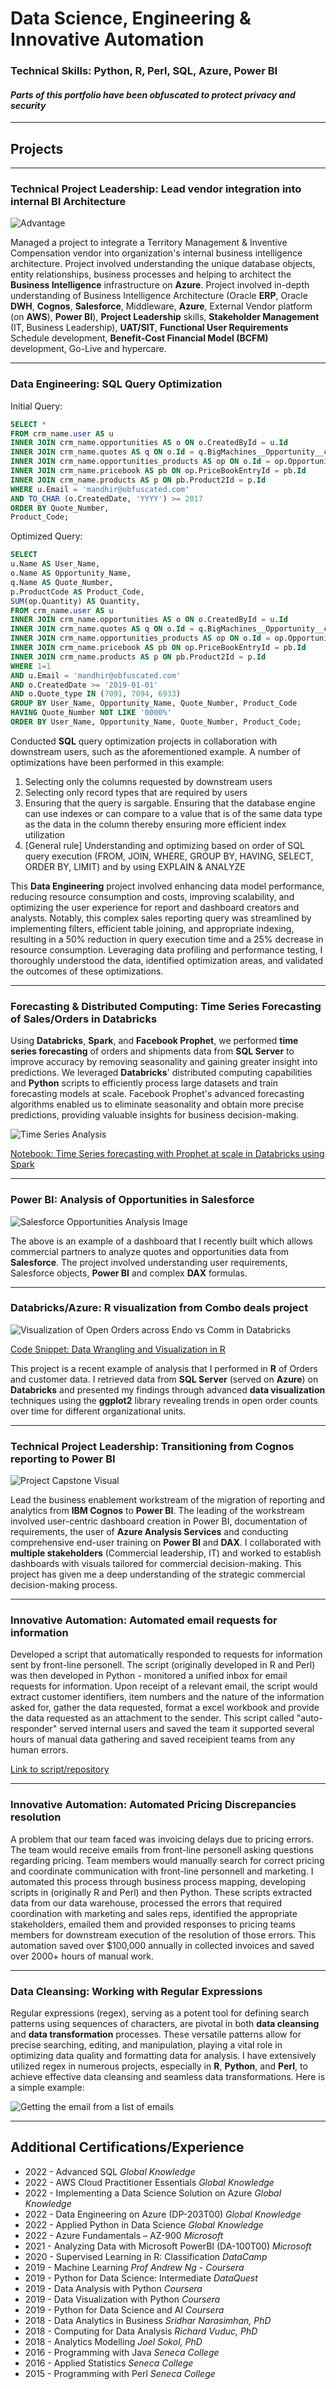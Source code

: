 # Data Science, Engineering & Innovative Automation

### Technical Skills: Python, R, Perl, SQL, Azure, Power BI

#### *Parts of this portfolio have been obfuscated to protect privacy and security*
---
## Projects

---

### Technical Project Leadership: Lead vendor integration into internal BI Architecture

![Advantage](/assets/img/advantage.jpg)

Managed a project to integrate a Territory Management & Inventive Compensation vendor into organization's internal business intelligence architecture. Project involved understanding the unique database objects, entity relationships, business processes and helping to architect the **Business Intelligence** infrastructure on **Azure**. Project involved in-depth understanding of Business Intelligence Architecture (Oracle **ERP**, Oracle **DWH**, **Cognos**, **Salesforce**, Middleware, **Azure**, External Vendor platform (on **AWS**), **Power BI**), **Project Leadership** skills, **Stakeholder Management** (IT, Business Leadership), **UAT/SIT**, **Functional User Requirements** Schedule development, **Benefit-Cost Financial Model (BCFM)** development, Go-Live and hypercare.

---

### Data Engineering: SQL Query Optimization

Initial Query:
```sql
SELECT *
FROM crm_name.user AS u
INNER JOIN crm_name.opportunities AS o ON o.CreatedById = u.Id
INNER JOIN crm_name.quotes AS q ON o.Id = q.BigMachines__Opportunity__c
INNER JOIN crm_name.opportunities_products AS op ON o.Id = op.OpportunityId
INNER JOIN crm_name.pricebook AS pb ON op.PriceBookEntryId = pb.Id
INNER JOIN crm_name.products AS p ON pb.Product2Id = p.Id
WHERE u.Email = 'mandhir@obfuscated.com'
AND TO_CHAR (o.CreatedDate, 'YYYY') >= 2017
ORDER BY Quote_Number,
Product_Code;

```

Optimized Query:

```sql
SELECT
u.Name AS User_Name,
o.Name AS Opportunity_Name,
q.Name AS Quote_Number,
p.ProductCode AS Product_Code,
SUM(op.Quantity) AS Quantity,
FROM crm_name.user AS u
INNER JOIN crm_name.opportunities AS o ON o.CreatedById = u.Id
INNER JOIN crm_name.quotes AS q ON o.Id = q.BigMachines__Opportunity__c
INNER JOIN crm_name.opportunities_products AS op ON o.Id = op.OpportunityId
INNER JOIN crm_name.pricebook AS pb ON op.PriceBookEntryId = pb.Id
INNER JOIN crm_name.products AS p ON pb.Product2Id = p.Id
WHERE 1=1
AND u.Email = 'mandhir@obfuscated.com'
AND o.CreatedDate >= '2019-01-01'
AND o.Quote_type IN (7091, 7094, 6933)
GROUP BY User_Name, Opportunity_Name, Quote_Number, Product_Code
HAVING Quote_Number NOT LIKE '0000%'
ORDER BY User_Name, Opportunity_Name, Quote_Number, Product_Code;
```

Conducted **SQL** query optimization projects in collaboration with downstream users, such as the aforementioned example. A number of optimizations have been performed in this example:
1. Selecting only the columns requested by downstream users
2. Selecting only record types that are required by users
3. Ensuring that the query is sargable. Ensuring that the database engine can use indexes or can compare to a value that is of the same data type as the data in the column thereby ensuring more efficient index utilization
4. [General rule] Understanding and optimizing based on order of SQL query execution (FROM, JOIN, WHERE, GROUP BY, HAVING, SELECT, ORDER BY, LIMIT) and by using EXPLAIN & ANALYZE

This **Data Engineering** project involved enhancing data model performance, reducing resource consumption and costs, improving scalability, and optimizing the user experience for report and dashboard creators and analysts. Notably, this complex sales reporting query was streamlined by implementing filters, efficient table joining, and appropriate indexing, resulting in a 50% reduction in query execution time and a 25% decrease in resource consumption. Leveraging data profiling and performance testing, I thoroughly understood the data, identified optimization areas, and validated the outcomes of these optimizations.

---

### Forecasting & Distributed Computing: Time Series Forecasting of Sales/Orders in Databricks

Using **Databricks**, **Spark**, and **Facebook Prophet**, we performed **time series forecasting** of orders and shipments data from **SQL Server** to improve accuracy by removing seasonality and gaining greater insight into predictions. We leveraged **Databricks**' distributed computing capabilities and **Python** scripts to efficiently process large datasets and train forecasting models at scale. Facebook Prophet's advanced forecasting algorithms enabled us to eliminate seasonality and obtain more precise predictions, providing valuable insights for business decision-making.

![Time Series Analysis](/assets/img/timeseries.jpg)

[Notebook: Time Series forecasting with Prophet at scale in Databricks using Spark](https://github.com/mandhir/TimeSeriesForecasting_Databricks/blob/main/Time%20Series%20Forecasting.ipynb)

---

### Power BI: Analysis of Opportunities in Salesforce

![Salesforce Opportunities Analysis Image](/assets/img/powerbi1.jpg)

The above is an example of a dashboard that I recently built which allows commercial partners to analyze quotes and opportunities data from **Salesforce**. The project involved understanding user requirements, Salesforce objects, **Power BI** and complex **DAX** formulas.

---

### Databricks/Azure: R visualization from Combo deals project

![Visualization of Open Orders across Endo vs Comm in Databricks](/assets/img/visualization_in_R.jpg)

[Code Snippet: Data Wrangling and Visualization in R](/code_snippets/wrangling_and_ggplot_visual_in_R.R)

This project is a recent example of analysis that I performed in **R** of Orders and customer data. I retrieved data from **SQL Server** (served on **Azure**) on **Databricks** and presented my findings through advanced **data visualization** techniques using the **ggplot2** library revealing trends in open order counts over time for different organizational units.

---

### Technical Project Leadership: Transitioning from Cognos reporting to Power BI

![Project Capstone Visual](/assets/img/powerbi2.jpg)

Lead the business enablement workstream of the migration of reporting and analytics from **IBM Cognos** to **Power BI**. The leading of the workstream involved user-centric dashboard creation in Power BI, documentation of requirements, the user of **Azure Analysis Services** and conducting comprehensive end-user training on **Power BI** and **DAX**. I collaborated with **multiple stakeholders** (Commercial leadership, IT) and worked to establish dashboards with visuals tailored for commercial decision-making. This project has given me a deep understanding of the strategic commercial decision-making process.

---

### Innovative Automation: Automated email requests for information

Developed a script that automatically responded to requests for information sent by front-line personell. The script (originally developed in R and Perl) was then developed in Python - monitored a unified inbox for email requests for information. Upon receipt of a relevant email, the script would extract customer identifiers, item numbers and the nature of the information asked for, gather the data requested, format a excel workbook and provide the data requested as an attachment to the sender. This script called "auto-responder" served internal users and saved the team it supported several hours of manual data gathering and saved receipient teams from any human errors.

[Link to script/repository]()

---

### Innovative Automation: Automated Pricing Discrepancies resolution

A problem that our team faced was invoicing delays due to pricing errors. The team would receive emails from front-line personell asking questions regarding pricing. Team members would manually search for correct pricing and coordinate communication with front-line personnell and marketing. I automated this process through business process mapping, developing scripts in (originally R and Perl) and then Python. These scripts extracted data from our data warehouse, processed the errors that required coordination with marketing and sales reps, identified the appropriate stakeholders, emailed them and provided responses to pricing teams members for downstream execution of the resolution of those errors. This automation saved over $100,000 annually in collected invoices and saved over 2000+ hours of manual work.

---

### Data Cleansing: Working with Regular Expressions

Regular expressions (regex), serving as a potent tool for defining search patterns using sequences of characters, are pivotal in both **data cleansing** and **data transformation** processes. These versatile patterns allow for precise searching, editing, and manipulation, playing a vital role in optimizing data quality and formatting data for analysis. I have extensively utilized regex in numerous projects, especially in **R**, **Python**, and **Perl**, to achieve effective data cleansing and seamless data transformations. Here is a simple example:

![Getting the email from a list of emails](/assets/img/regex1.jpg)

---

## Additional Certifications/Experience
- 2022	 - 	Advanced SQL	_Global Knowledge_
- 2022	 - 	AWS Cloud Practitioner Essentials	_Global Knowledge_
- 2022	 - 	Implementing a Data Science Solution on Azure	_Global Knowledge_
- 2022	 - 	Data Engineering on Azure (DP-203T00)	_Global Knowledge_
- 2022	 - 	Applied Python in Data Science	_Global Knowledge_
- 2022	 - 	Azure Fundamentals – AZ-900	_Microsoft_
- 2021	 - 	Analyzing Data with Microsoft PowerBI (DA-100T00)	_Microsoft_
- 2020	 - 	Supervised Learning in R: Classification	_DataCamp_
- 2019	 - 	Machine Learning	_Prof Andrew Ng - Coursera_
- 2019	 - 	Python for Data Science: Intermediate	_DataQuest_
- 2019	 - 	Data Analysis with Python	_Coursera_
- 2019	 - 	Data Visualization with Python	_Coursera_
- 2019	 - 	Python for Data Science and AI	_Coursera_
- 2018	 - 	Data Analytics in Business	_Sridhar Narasimhan, PhD_
- 2018	 - 	Computing for Data Analysis	_Richard Vuduc, PhD_
- 2018	 - 	Analytics Modelling	_Joel Sokol, PhD_
- 2016	 - 	Programming with Java	_Seneca College_
- 2016	 - 	Applied Statistics	_Seneca College_
- 2015	 - 	Programming with Perl	_Seneca College_
